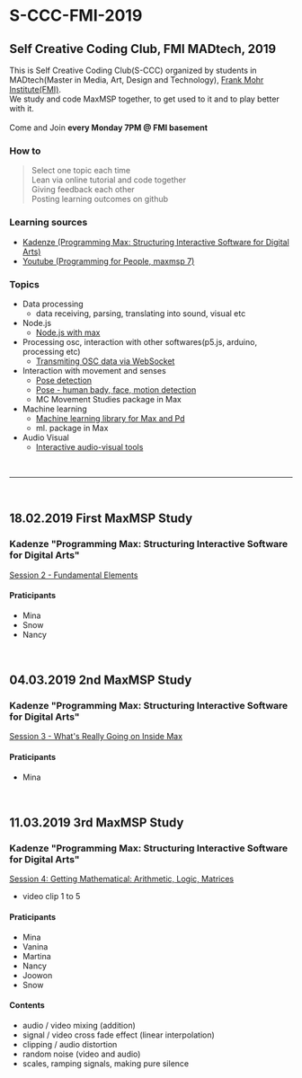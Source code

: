 # S-CCC-FMI-2019
## Self Creative Coding Club, FMI MADtech, 2019<br>

This is Self Creative Coding Club(S-CCC) organized by students in MADtech(Master in Media, Art, Design and Technology), [Frank Mohr Institute(FMI)](http://fmi.academieminerva.nl/).<br>
We study and code MaxMSP together, to get used to it and to play better with it.
<br><br>
Come and Join **every Monday 7PM @ FMI basement**
<br>

### How to
> Select one topic each time<br> Lean via online tutorial and code together<br> Giving feedback each other<br> Posting learning outcomes on github<br>

### Learning sources

* [Kadenze (Programming Max: Structuring Interactive Software for Digital Arts)](https://www.kadenze.com/courses/programming-max-structuring-interactive-software-for-digital-arts-i/info)
* [Youtube (Programming for People, maxmsp 7)](https://www.youtube.com/playlist?list=PLmEFHC9k1VTZW-VORirBGcICKpC82WIFD)

### Topics
* Data processing
  - data receiving, parsing, translating into sound, visual etc
* Node.js
  - [Node.js with max](https://cycling74.com/articles/node-for-max-intro-%E2%80%93-let%E2%80%99s-get-started?utm_source=Max+Friends+List&utm_campaign=dabe88be3c-EMAIL_CAMPAIGN_2019_01_08_05_38&utm_medium=email&utm_term=0_6c6d94f223-dabe88be3c-67133533&mc_cid=dabe88be3c&mc_eid=2f6faf24f5)
* Processing osc, interaction with other softwares(p5.js, arduino, processing etc)
  - [Transmiting OSC data via WebSocket](https://medium.com/@contra/transmitting-osc-data-via-websocket-43fcc8bfade7?fbclid=IwAR2Jkes8kO9zNNZml_6RlxsUVmbCVLGpie_u3rNoVPZyy9DrVtsjVQjVa3k)
* Interaction with movement and senses
  - [Pose detection](https://github.com/tommymitch/posenetosc)
  - [Pose - human bady, face, motion detection](https://github.com/CMU-Perceptual-Computing-Lab/openpose)
  - MC Movement Studies package in Max
* Machine learning
  - [Machine learning library for Max and Pd](https://github.com/irllabs/ml-lib)
  - ml. package in Max
* Audio Visual
  - [Interactive audio-visual tools](https://gumroad.com/tmhglnd)

<br>
<hr>
<br>

## 18.02.2019 First MaxMSP Study

### Kadenze "Programming Max: Structuring Interactive Software for Digital Arts"
[Session 2 - Fundamental Elements](https://www.kadenze.com/courses/programming-max-structuring-interactive-software-for-digital-arts-i/sessions/fundamental-elements)

#### Praticipants
* Mina
* Snow
* Nancy

<br>

## 04.03.2019 2nd MaxMSP Study

### Kadenze "Programming Max: Structuring Interactive Software for Digital Arts"
[Session 3 - What's Really Going on Inside Max](https://www.kadenze.com/courses/programming-max-structuring-interactive-software-for-digital-arts-i/sessions/what-s-really-going-on-inside-max)

#### Praticipants
* Mina

<br>

## 11.03.2019 3rd MaxMSP Study

### Kadenze "Programming Max: Structuring Interactive Software for Digital Arts"
[Session 4: Getting Mathematical: Arithmetic, Logic, Matrices](https://www.kadenze.com/courses/programming-max-structuring-interactive-software-for-digital-arts-i/sessions/getting-mathematical-arithmetic-logic-matrices)
* video clip 1 to 5

#### Praticipants
* Mina
* Vanina
* Martina
* Nancy
* Joowon
* Snow

#### Contents
- audio / video mixing (addition)
- signal / video cross fade effect (linear interpolation)
- clipping / audio distortion
- random noise (video and audio)
- scales, ramping signals, making pure silence


<br>
<br>
